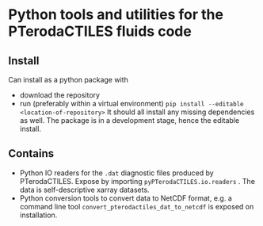 # Python tools and utilities for the PTerodaCTILES fluids code

## Install
Can install as a python package with 

 * download the repository
 * run (preferably within a virtual environment)
   ```pip install --editable <location-of-repository>```
   It should all install any missing dependencies as well.
The package is in a development stage, hence the editable install.
## Contains 
 * Python IO readers for the ```.dat``` diagnostic files produced by PTerodaCTILES. Expose by importing ```pyPTerodaCTILES.io.readers``` . The data is self-descriptive xarray datasets.
 * Python conversion tools to convert data to NetCDF format, e.g. a command line tool `convert_pterodactiles_dat_to_netcdf` is exposed on installation.
